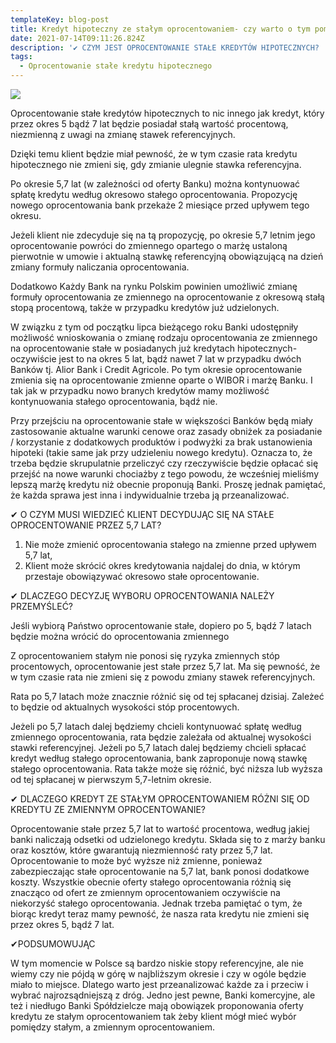 ```yaml
---
templateKey: blog-post
title: Kredyt hipoteczny ze stałym oprocentowaniem- czy warto o tym pomyśleć?
date: 2021-07-14T09:11:26.824Z
description: '✔ CZYM JEST OPROCENTOWANIE STAŁE KREDYTÓW HIPOTECZNYCH? '
tags:
  - Oprocentowanie stałe kredytu hipotecznego
---
```

![](/img/kopia-kopia-kopia-kopia-kopia-every-flower-is-a-soul-blossomingin-nature.-—-kopia.png)



Oprocentowanie stałe kredytów hipotecznych to nic innego jak kredyt, który przez okres 5 bądź 7 lat będzie posiadał stałą wartość procentową, niezmienną z uwagi na zmianę stawek referencyjnych. 

Dzięki temu klient będzie miał pewność, że w tym czasie rata kredytu hipotecznego nie zmieni się, gdy zmianie ulegnie stawka referencyjna. 

Po okresie 5,7 lat (w zależności od oferty Banku)  można kontynuować spłatę kredytu według okresowo stałego oprocentowania. Propozycję nowego oprocentowania bank przekaże 2 miesiące przed upływem tego okresu. 

Jeżeli klient nie zdecyduje się na tą propozycję, po okresie 5,7 letnim jego oprocentowanie powróci do zmiennego opartego o marżę ustaloną pierwotnie w umowie i aktualną stawkę referencyjną obowiązującą na dzień zmiany formuły naliczania oprocentowania. 

Dodatkowo Każdy Bank na rynku Polskim powinien umożliwić zmianę formuły oprocentowania ze zmiennego na oprocentowanie z okresową stałą stopą procentową, także w przypadku kredytów już udzielonych. 

W związku z tym od początku lipca bieżącego roku Banki udostępniły możliwość wnioskowania o zmianę rodzaju oprocentowania ze zmiennego na oprocentowanie stałe w posiadanych już kredytach hipotecznych- oczywiście jest to na okres 5 lat, bądź nawet 7 lat w przypadku dwóch Banków tj. Alior Bank i Credit Agricole. Po tym okresie oprocentowanie zmienia się na oprocentowanie zmienne oparte o WIBOR i marżę Banku. I tak jak w przypadku nowo branych kredytów mamy możliwość kontynuowania stałego oprocentowania, bądź nie. 

Przy przejściu na oprocentowanie stałe w większości Banków będą miały zastosowanie aktualne warunki cenowe oraz zasady obniżek za posiadanie / korzystanie z dodatkowych produktów i podwyżki za brak ustanowienia hipoteki (takie same jak przy udzieleniu nowego kredytu). Oznacza to, że trzeba będzie skrupulatnie przeliczyć czy rzeczywiście będzie opłacać się przejść na nowe warunki chociażby z tego powodu, że wcześniej mieliśmy lepszą marżę kredytu niż obecnie proponują Banki. Proszę jednak pamiętać, że każda sprawa jest inna i indywidualnie trzeba ją przeanalizować. 

✔ O CZYM MUSI WIEDZIEĆ KLIENT DECYDUJĄC SIĘ NA STAŁE OPROCENTOWANIE PRZEZ 5,7 LAT? 

1. Nie może zmienić oprocentowania stałego na zmienne przed upływem 5,7 lat, 
2. Klient może skrócić okres kredytowania najdalej do dnia, w którym przestaje obowiązywać okresowo stałe oprocentowanie. 

✔ DLACZEGO DECYZJĘ WYBORU OPROCENTOWANIA NALEŻY PRZEMYŚLEĆ? 

Jeśli wybiorą Państwo oprocentowanie stałe, dopiero po 5, bądź 7 latach będzie można wrócić do oprocentowania zmiennego 

Z oprocentowaniem stałym nie ponosi się ryzyka zmiennych stóp procentowych, oprocentowanie jest stałe przez 5,7 lat. Ma się pewność, że w tym czasie rata nie zmieni się z powodu zmiany stawek referencyjnych. 

Rata po 5,7 latach może znacznie różnić się od tej spłacanej dzisiaj. Zależeć to będzie od aktualnych wysokości stóp procentowych. 

Jeżeli po 5,7 latach dalej będziemy chcieli kontynuować spłatę według zmiennego oprocentowania, rata będzie zależała od aktualnej wysokości stawki referencyjnej. Jeżeli po 5,7 latach dalej będziemy chcieli spłacać kredyt według stałego oprocentowania, bank zaproponuje nową stawkę stałego oprocentowania. Rata także może się różnić, być niższa lub wyższa od tej spłacanej w pierwszym 5,7-letnim okresie.

✔ DLACZEGO KREDYT ZE STAŁYM OPROCENTOWANIEM RÓŻNI SIĘ OD KREDYTU ZE ZMIENNYM OPROCENTOWANIE? 

Oprocentowanie stałe przez 5,7 lat to wartość procentowa, według jakiej banki naliczają odsetki od udzielonego kredytu. Składa się to z marży banku oraz kosztów, które gwarantują niezmienność raty przez 5,7 lat. Oprocentowanie to może być wyższe niż zmienne, ponieważ zabezpieczając stałe oprocentowanie na 5,7 lat, bank ponosi dodatkowe koszty. Wszystkie obecnie oferty stałego oprocentowania różnią się znacząco od ofert ze zmiennym oprocentowaniem oczywiście na niekorzyść stałego oprocentowania. Jednak trzeba pamiętać o tym, że biorąc kredyt teraz mamy pewność, że nasza rata kredytu nie zmieni się przez okres 5, bądź 7 lat. 

✔PODSUMOWUJĄC 

W tym momencie w Polsce są bardzo niskie stopy referencyjne, ale nie wiemy czy nie pójdą w górę w najbliższym okresie i czy w ogóle będzie miało to miejsce. Dlatego warto jest przeanalizować każde za i przeciw i wybrać najrozsądniejszą z dróg. Jedno jest pewne, Banki komercyjne, ale też i niedługo Banki Spółdzielcze mają obowiązek proponowania oferty kredytu ze stałym oprocentowaniem tak żeby klient mógł mieć wybór pomiędzy stałym, a zmiennym oprocentowaniem.
